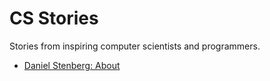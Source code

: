 # CS Stories

Stories from inspiring computer scientists and programmers.

- [Daniel Stenberg: About](https://daniel.haxx.se/about.html)
